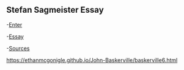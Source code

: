 Stefan Sagmeister Essay
-----------------------

-[Enter]( https://ethanmcgonigle.github.io/mock-enter/mockenter.html)

-[Essay]( https://github.com/ethanmcgonigle/Stefan-Sagmeister.git/mockessay.html)

-[Sources]( https://github.com/ethanmcgonigle/Stefan-Sagmeister.git/mocksources.html)

https://ethanmcgonigle.github.io/John-Baskerville/baskerville6.html